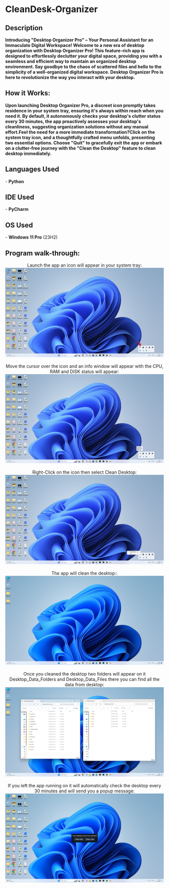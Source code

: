 <h1>CleanDesk-Organizer</h1>

<h2>Description</h2>
<b>Introducing "Desktop Organizer Pro" – Your Personal Assistant for an Immaculate Digital Workspace! Welcome to a new era of desktop organization with Desktop Organizer Pro! This feature-rich app is designed to effortlessly declutter your digital space, providing you with a seamless and efficient way to maintain an organized desktop environment. Say goodbye to the chaos of scattered files and hello to the simplicity of a well-organized digital workspace. Desktop Organizer Pro is here to revolutionize the way you interact with your desktop. </b>
<br />

<h2>How it Works:</h2>
<b>Upon launching Desktop Organizer Pro, a discreet icon promptly takes residence in your system tray, ensuring it's always within reach when you need it. By default, it autonomously checks your desktop's clutter status every 30 minutes, the app proactively assesses your desktop's cleanliness, suggesting organization solutions without any manual effort.Feel the need for a more immediate transformation?Click on the system tray icon, and a thoughtfully crafted menu unfolds, presenting two essential options. Choose "Quit" to gracefully exit the app or embark on a clutter-free journey with the "Clean the Desktop" feature to clean desktop immediately.</b>

<h2>Languages Used</h2>
- <b>Python</b>
<h2>IDE Used</h2>
- <b>PyCharm</b>

<h2>OS Used </h2>
- <b>Windows 11 Pro</b> (23H2)

<h2>Program walk-through:</h2>
<p align="center">
Launch the app an icon will appear in your system tray: <br/>
<img src="https://github.com/Dan3091/CleanDesk-Organizer/blob/master/Image_0000.jpg"/>
<br />
<br />
Move the cursor over the icon and an info window will appear with the CPU, RAM and DISK status will appear:  <br/>
<img src="https://github.com/Dan3091/CleanDesk-Organizer/blob/master/Image_0001.jpg"/>
<br />
<br />
Right-Click on the icon then select Clean Desktop:<br/>
<img src="https://github.com/Dan3091/CleanDesk-Organizer/blob/master/Image_0002.jpg"/>
<br />
<br />
The app will clean the desktop:
​:<br/>
<img src="https://github.com/Dan3091/CleanDesk-Organizer/blob/master/Image_0003.jpg"/>
<br />
<br />
Once you cleaned the desktop two folders will appear on it Desktop_Data_Folders and Desktop_Data_Files there you can find all the data from desktop:<br/>
<img src="https://github.com/Dan3091/CleanDesk-Organizer/blob/master/Image_0004.jpg"/>
<br />
<br />
If you left the app running on it will automatically check the desktop every 30 minutes and will send you a popup message:<br/>
<img src="https://github.com/Dan3091/CleanDesk-Organizer/blob/master/Image_0005.jpg"/>
<br />
<br />
</p>

<!--
 ```diff
- text in red
+ text in green
! text in orange
# text in gray
@@ text in purple (and bold)@@
```
--!>
